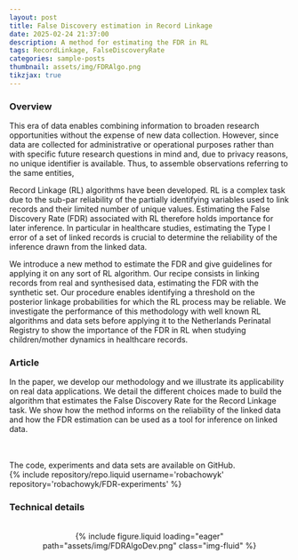 ```yaml
---
layout: post
title: False Discovery estimation in Record Linkage
date: 2025-02-24 21:37:00
description: A method for estimating the FDR in RL
tags: RecordLinkage, FalseDiscoveryRate
categories: sample-posts
thumbnail: assets/img/FDRAlgo.png
tikzjax: true
---
```


### Overview

This era of data enables combining information to broaden research opportunities without the expense of new data collection. However, since data are collected for administrative or operational purposes rather than with specific future research questions in mind and, due to privacy reasons, no unique identifier is available. Thus, to assemble observations referring to the same entities, 

Record Linkage (RL) algorithms have been developed. RL is a complex task due to the sub-par reliability of the partially identifying variables used to link records and their limited number of unique values. Estimating the False Discovery Rate (FDR) associated with RL therefore holds importance for later inference. In particular in healthcare studies, estimating the Type I error of a set of linked records is crucial to determine the reliability of the inference drawn from the linked data. 

We introduce a new method to estimate the FDR and give guidelines for applying it on any sort of RL algorithm. Our recipe consists in linking records from real and synthesised data, estimating the FDR with the synthetic set. Our procedure enables identifying a threshold on the posterior linkage probabilities for which the RL process may be reliable. We investigate the performance of this methodology with well known RL algorithms and data sets before applying it to the Netherlands Perinatal Registry to show the importance of the FDR in RL when studying children/mother dynamics in healthcare records.

### Article

In the paper, we develop our methodology and we illustrate its applicability on real data applications. We detail the different choices made to build the algorithm that estimates the False Discovery Rate for the Record Linkage task. We show how the method informs on the reliability of the linked data and how the FDR estimation can be used as a tool for inference on linked data.
<br>
<div style="margin-left: 30px;">
  <a href="https://doi.org/10.1093/jrsssc/qlaf016" target="_blank" rel="noopener noreferrer">
    <i class="fa-solid fa-file-lines" title="JRSSC" style="font-size: 74px;"></i>
  </a> 
</div>
<br>
<div style="margin-left: 30px;">
  <a href="https://arxiv.org/pdf/2407.06835" target="_blank" rel="noopener noreferrer">
    <i class="fa-solid fa-file" title="Arxiv" style="font-size: 74px;"></i>
  </a> 
</div>
<br>
The code, experiments and data sets are available on GitHub.
<br>
<div class="repositories d-flex flex-wrap flex-md-row flex-column justify-content-between align-items-center">
    {% include repository/repo.liquid username='robachowyk' repository='robachowyk/FDR-experiments' %}
</div>

### Technical details

<div class="exampletest">
<div align=center>
<br>
<div class="col-sm mt-3 mt-md-0">
        {% include figure.liquid loading="eager" path="assets/img/FDRAlgoDev.png" class="img-fluid" %}
    </div>
<br>
<br>
</div>
</div>

